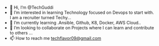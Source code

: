 - 👋 Hi, I’m @TechGuddi
- 👀 I’m interested in learning Technology focused on Devops to start with. I am a recruiter turned Techy...
- 🌱 I’m currently learning .Ansible, Github, K8, Docker, AWS Cloud..
- 💞️ I’m looking to collaborate on Projects where I can learn and contribute to others ...
- 📫 How to reach me techflavor09@gmail.com

<!---
TechGuddi/TechGuddi is a ✨ special ✨ repository because its `README.md` (this file) appears on your GitHub profile.
You can click the Preview link to take a look at your changes.
--->

